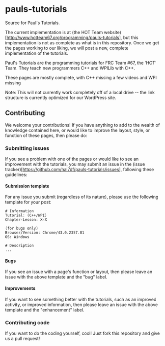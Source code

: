# pauls-tutorials
Source for Paul's Tutorials.

The current implementation is at (the HOT Team website)[http://www.hotteam67.org/programming/pauls-tutorials], but this implementation is not as complete as what is in this repository. Once we get the pages working to our liking, we will post a new, complete implementation of the tutorials.

Paul's Tutorials are the programming tutorials for FRC Team #67, the 'HOT' Team. They teach new programmers C++ and WPILib with C++.

These pages are mostly complete, with C++ missing a few videos and WPI missing 

Note: This will not currently work completely off of a local drive -- the link structure is currently optimized for our WordPress site.

## Contributing
We welcome your contributions! If you have anything to add to the wealth of knowledge contained here, or would like to improve the layout, style, or function of these pages, then please do:

### Submitting issues
If you see a problem with one of the pages or would like to see an improvement with the tutorials, you may submit an issue in the (issue tracker)[https://github.com/hal7df/pauls-tutorials/issues], following these guidelines:

#### Submission template
For any issue you submit (regardless of its nature), please use the following template for your post:

```
# Information
Tutorial: (C++/WPI)
Chapter-Lesson: X-X

(for bugs only)
Browser/Version: Chrome/43.0.2357.81
OS: Windows

# Description
...
```

#### Bugs
If you see an issue with a page's function or layout, then please leave an issue with the above template and the "bug" label.

#### Improvements
If you want to see something better with the tutorials, such as an improved activity, or improved information, then please leave an issue with the above template and the "enhancement" label.

### Contributing code
If you want to do the coding yourself, cool! Just fork this repository and give us a pull request!